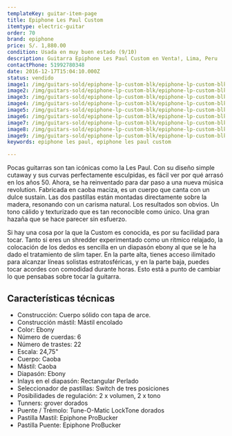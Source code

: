 ```yaml
---
templateKey: guitar-item-page
title: Epiphone Les Paul Custom
itemtype: electric-guitar
order: 70
brand: epiphone
price: S/. 1,880.00
condition: Usada en muy buen estado (9/10)
description: Guitarra Epiphone Les Paul Custom en Venta!, Lima, Peru
contactPhone: 51992780348
date: 2016-12-17T15:04:10.000Z
status: vendido
image1: /img/guitars-sold/epiphone-lp-custom-blk/epiphone-lp-custom-blk-01-sold.jpg
image2: /img/guitars-sold/epiphone-lp-custom-blk/epiphone-lp-custom-blk-02-sold.jpg
image3: /img/guitars-sold/epiphone-lp-custom-blk/epiphone-lp-custom-blk-03-sold.jpg
image4: /img/guitars-sold/epiphone-lp-custom-blk/epiphone-lp-custom-blk-04-sold.jpg
image5: /img/guitars-sold/epiphone-lp-custom-blk/epiphone-lp-custom-blk-05-sold.jpg
image6: /img/guitars-sold/epiphone-lp-custom-blk/epiphone-lp-custom-blk-06-sold.jpg
image7: /img/guitars-sold/epiphone-lp-custom-blk/epiphone-lp-custom-blk-07-sold.jpg
image8: /img/guitars-sold/epiphone-lp-custom-blk/epiphone-lp-custom-blk-08-sold.jpg
image9: /img/guitars-sold/epiphone-lp-custom-blk/epiphone-lp-custom-blk-09-sold.jpg
keywords: epiphone les paul, epiphone les paul custom

---
```


Pocas guitarras son tan icónicas como la Les Paul. Con su diseño simple cutaway y sus curvas perfectamente esculpidas, es fácil ver por qué arrasó en los años 50. Ahora, se ha reinventado para dar paso a una nueva música revolution. Fabricada en caoba maciza, es un cuerpo que canta con un dulce sustain. Las dos pastillas están montadas directamente sobre la madera, resonando con un carisma natural. Los resultados son obvios. Un tono cálido y texturizado que es tan reconocible como único. Una gran hazaña que se hace parecer sin esfuerzo.

Si hay una cosa por la que la Custom es conocida, es por su facilidad para tocar. Tanto si eres un shredder experimentado como un rítmico relajado, la colocación de los dedos es sencilla en un diapasón ebony al que se le ha dado el tratamiento de slim taper. En la parte alta, tienes acceso ilimitado para alcanzar líneas solistas estratosféricas, y en la parte baja, puedes tocar acordes con comodidad durante horas. Esto está a punto de cambiar lo que pensabas sobre tocar la guitarra.

## Características técnicas

* Construcción: Cuerpo sólido con tapa de arce.
* Construcción mástil: Mástil encolado
* Color: Ebony
* Número de cuerdas: 6
* Número de trastes: 22
* Escala: 24,75"
* Cuerpo: Caoba
* Mástil: Caoba
* Diapasón: Ebony
* Inlays en el diapasón: Rectangular Perlado
* Seleccionador de pastillas: Switch de tres posiciones
* Posibilidades de regulación: 2 x volumen, 2 x tono
* Tunners: grover dorados
* Puente / Trémolo: Tune-O-Matic LockTone dorados
* Pastilla Mastil: Epiphone ProBucker
* Pastilla Puente: Epiphone ProBucker
